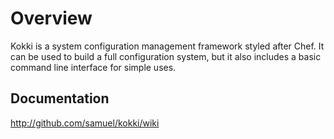 
Overview
========

Kokki is a system configuration management framework styled after Chef. It can
be used to build a full configuration system, but it also includes a basic
command line interface for simple uses.

Documentation
-------------

http://github.com/samuel/kokki/wiki
